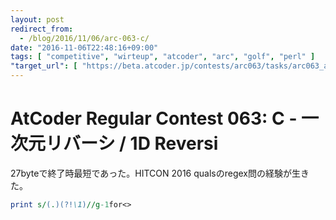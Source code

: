 ```yaml
---
layout: post
redirect_from:
  - /blog/2016/11/06/arc-063-c/
date: "2016-11-06T22:48:16+09:00"
tags: [ "competitive", "wirteup", "atcoder", "arc", "golf", "perl" ]
"target_url": [ "https://beta.atcoder.jp/contests/arc063/tasks/arc063_a" ]
---
```


# AtCoder Regular Contest 063: C - 一次元リバーシ / 1D Reversi

$27$byteで終了時最短であった。HITCON 2016 qualsのregex問の経験が生きた。

``` perl
print s/(.)(?!\1)//g-1for<>
```
